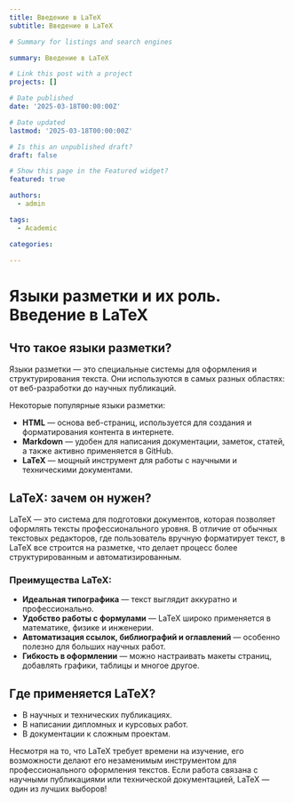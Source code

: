```yaml
---
title: Введение в LaTeX
subtitle: Введение в LaTeX

# Summary for listings and search engines

summary: Введение в LaTeX

# Link this post with a project
projects: []

# Date published
date: '2025-03-18T00:00:00Z'

# Date updated
lastmod: '2025-03-18T00:00:00Z'

# Is this an unpublished draft?
draft: false

# Show this page in the Featured widget?
featured: true

authors:
  - admin

tags:
  - Academic

categories:
  
---
```


# Языки разметки и их роль. Введение в LaTeX  

## Что такое языки разметки?  
Языки разметки — это специальные системы для оформления и структурирования текста. Они используются в самых разных областях: от веб-разработки до научных публикаций.  

Некоторые популярные языки разметки:  
- **HTML** — основа веб-страниц, используется для создания и форматирования контента в интернете.  
- **Markdown** — удобен для написания документации, заметок, статей, а также активно применяется в GitHub.  
- **LaTeX** — мощный инструмент для работы с научными и техническими документами.  

## LaTeX: зачем он нужен?  
LaTeX — это система для подготовки документов, которая позволяет оформлять тексты профессионального уровня. В отличие от обычных текстовых редакторов, где пользователь вручную форматирует текст, в LaTeX все строится на разметке, что делает процесс более структурированным и автоматизированным.  

### Преимущества LaTeX:  
- **Идеальная типографика** — текст выглядит аккуратно и профессионально.  
- **Удобство работы с формулами** — LaTeX широко применяется в математике, физике и инженерии.  
- **Автоматизация ссылок, библиографий и оглавлений** — особенно полезно для больших научных работ.  
- **Гибкость в оформлении** — можно настраивать макеты страниц, добавлять графики, таблицы и многое другое.  

## Где применяется LaTeX?  
- В научных и технических публикациях.  
- В написании дипломных и курсовых работ.  
- В документации к сложным проектам.  

Несмотря на то, что LaTeX требует времени на изучение, его возможности делают его незаменимым инструментом для профессионального оформления текстов. Если работа связана с научными публикациями или технической документацией, LaTeX — один из лучших выборов!  

